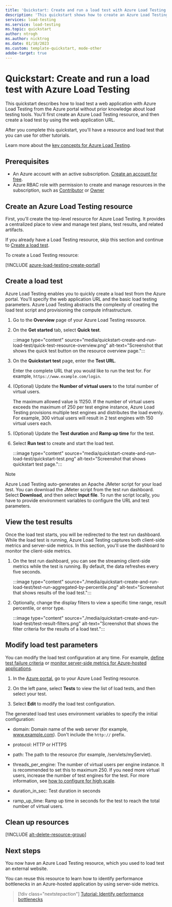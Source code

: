 ```yaml
---
title: 'Quickstart: Create and run a load test with Azure Load Testing'
description: 'This quickstart shows how to create an Azure Load Testing resource and run a high-scale load test for an external website by using the Azure portal.'
services: load-testing
ms.service: load-testing
ms.topic: quickstart
author: ntrogh
ms.author: nicktrog
ms.date: 01/18/2023
ms.custom: template-quickstart, mode-other
adobe-target: true
---
```


# Quickstart: Create and run a load test with Azure Load Testing

This quickstart describes how to load test a web application with Azure Load Testing from the Azure portal without prior knowledge about load testing tools. You'll first create an Azure Load Testing resource, and then create a load test by using the web application URL.

After you complete this quickstart, you'll have a resource and load test that you can use for other tutorials.

Learn more about the [key concepts for Azure Load Testing](./concept-load-testing-concepts.md).

## Prerequisites

- An Azure account with an active subscription. [Create an account for free](https://azure.microsoft.com/free/?WT.mc_id=A261C142F).
- Azure RBAC role with permission to create and manage resources in the subscription, such as [Contributor](../role-based-access-control/built-in-roles.md#contributor) or [Owner](../role-based-access-control/built-in-roles.md#owner) 

## Create an Azure Load Testing resource

First, you'll create the top-level resource for Azure Load Testing. It provides a centralized place to view and manage test plans, test results, and related artifacts.

If you already have a Load Testing resource, skip this section and continue to [Create a load test](#create-a-load-test).

To create a Load Testing resource:

[!INCLUDE [azure-load-testing-create-portal](../../includes/azure-load-testing-create-in-portal.md)]

## Create a load test

Azure Load Testing enables you to quickly create a load test from the Azure portal. You'll specify the web application URL and the basic load testing parameters. Azure Load Testing abstracts the complexity of creating the load test script and provisioning the compute infrastructure.

1. Go to the **Overview** page of your Azure Load Testing resource.

1. On the **Get started** tab, select **Quick test**.

    :::image type="content" source="media/quickstart-create-and-run-load-test/quick-test-resource-overview.png" alt-text="Screenshot that shows the quick test button on the resource overview page.":::

1. On the **Quickstart test** page, enter the **Test URL**.

    Enter the complete URL that you would like to run the test for. For example, `https://www.example.com/login`.

1. (Optional) Update the **Number of virtual users** to the total number of virtual users. 

    The maximum allowed value is 11250. If the number of virtual users exceeds the maximum of 250 per test engine instance, Azure Load Testing provisions multiple test engines and distributes the load evenly. For example, 300 virtual users will result in 2 test engines with 150 virtual users each.

1. (Optional) Update the **Test duration** and **Ramp up time** for the test.

1. Select **Run test** to create and start the load test.

    :::image type="content" source="media/quickstart-create-and-run-load-test/quickstart-test.png" alt-text="Screenshot that shows quickstart test page.":::

> [!NOTE]
> Azure Load Testing auto-generates an Apache JMeter script for your load test.
> You can download the JMeter script from the test run dashboard. Select **Download**, and then select **Input file**. To run the script locally, you have to provide environment variables to configure the URL and test parameters.

## View the test results

Once the load test starts, you will be redirected to the test run dashboard. While the load test is running, Azure Load Testing captures both client-side metrics and server-side metrics. In this section, you'll use the dashboard to monitor the client-side metrics.

1. On the test run dashboard, you can see the streaming client-side metrics while the test is running. By default, the data refreshes every five seconds.

    :::image type="content" source="./media/quickstart-create-and-run-load-test/test-run-aggregated-by-percentile.png" alt-text="Screenshot that shows results of the load test.":::

1. Optionally, change the display filters to view a specific time range, result percentile, or error type.

    :::image type="content" source="./media/quickstart-create-and-run-load-test/test-result-filters.png" alt-text="Screenshot that shows the filter criteria for the results of a load test.":::

## Modify load test parameters

You can modify the load test configuration at any time. For example, [define test failure criteria](how-to-define-test-criteria.md) or [monitor server-side metrics for Azure-hosted applications](how-to-monitor-server-side-metrics.md).

1. In the [Azure portal](https://portal.azure.com/), go to your Azure Load Testing resource.

1. On the left pane, select **Tests** to view the list of load tests, and then select your test.

1. Select **Edit** to modify the load test configuration.

The generated load test uses environment variables to specify the initial configuration:

  - domain: Domain name of the web server (for example, www.example.com). Don't include the `http://` prefix.
  
  - protocol: HTTP or HTTPS

  - path: The path to the resource (for example, /servlets/myServlet).

  - threads_per_engine: The number of virtual users per engine instance. It is recommended to set this to maximum 250. If you need more virtual users, increase the number of test engines for the test. For more information, see [how to configure for high scale](how-to-high-scale-load.md).

  - duration_in_sec: Test duration in seconds

  - ramp_up_time: Ramp up time in seconds for the test to reach the total number of virtual users.

## Clean up resources

[!INCLUDE [alt-delete-resource-group](../../includes/alt-delete-resource-group.md)]

## Next steps

You now have an Azure Load Testing resource, which you used to load test an external website.

You can reuse this resource to learn how to identify performance bottlenecks in an Azure-hosted application by using server-side metrics.

> [!div class="nextstepaction"]
> [Tutorial: Identify performance bottlenecks](./tutorial-identify-bottlenecks-azure-portal.md)
